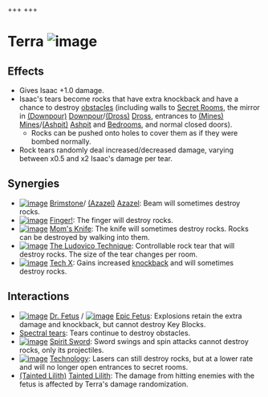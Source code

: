 +++
+++

 # Terra ![image](/image/Terra.png) 

Effects
---------


* Gives Isaac +1.0 damage.
* Isaac's tears become rocks that have extra knockback and have a chance to destroy [obstacles](/wiki/Obstacles "Obstacles") (including walls to [Secret Rooms](/wiki/Secret_Room "Secret Room"), the mirror in [(Downpour)](/wiki/Downpour "Downpour") [Downpour](/wiki/Downpour "Downpour")/[(Dross)](/wiki/Dross "Dross") [Dross](/wiki/Dross "Dross"), entrances to [(Mines)](/wiki/Mines "Mines") [Mines](/wiki/Mines "Mines")/[(Ashpit)](/wiki/Ashpit "Ashpit") [Ashpit](/wiki/Ashpit "Ashpit") and [Bedrooms](/wiki/Bedroom "Bedroom"), and normal closed doors).
	+ Rocks can be pushed onto holes to cover them as if they were bombed normally.
* Rock tears randomly deal increased/decreased damage, varying between x0.5 and x2 Isaac's damage per tear.


Synergies
-----------


* [![image](/image/Brimstone.png)](/wiki/Brimstone "Brimstone") [Brimstone](/wiki/Brimstone "Brimstone")/ [(Azazel)](/wiki/Azazel "Azazel") [Azazel](/wiki/Azazel "Azazel"): Beam will sometimes destroy rocks.
* [![image](/image/Finger!.png)](/wiki/Finger! "Finger!") [Finger!](/wiki/Finger! "Finger!"): The finger will destroy rocks.
* [![image](/image/Mom%27s_Knife.png)](/wiki/Mom%27s_Knife "Mom's Knife") [Mom's Knife](/wiki/Mom%27s_Knife "Mom's Knife"): The knife will sometimes destroy rocks. Rocks can be destroyed by walking into them.
* [![image](/image/The_Ludovico_Technique.png)](/wiki/The_Ludovico_Technique "The Ludovico Technique") [The Ludovico Technique](/wiki/The_Ludovico_Technique "The Ludovico Technique"): Controllable rock tear that will destroy rocks. The size of the tear changes per room.
* [![image](/image/Tech_X.png)](/wiki/Tech_X "Tech X") [Tech X](/wiki/Tech_X "Tech X"): Gains increased [knockback](/wiki/Knockback "Knockback") and will sometimes destroy rocks.


Interactions
--------------


* [![image](/image/Dr._Fetus.png)](/wiki/Dr._Fetus "Dr. Fetus") [Dr. Fetus](/wiki/Dr._Fetus "Dr. Fetus") / [![image](/image/Epic_Fetus.png)](/wiki/Epic_Fetus "Epic Fetus") [Epic Fetus](/wiki/Epic_Fetus "Epic Fetus"): Explosions retain the extra damage and knockback, but cannot destroy Key Blocks.
* [Spectral tears](/wiki/Spectral_tears "Spectral tears"): Tears continue to destroy obstacles.
* [![image](/image/Spirit_Sword.png)](/wiki/Spirit_Sword "Spirit Sword") [Spirit Sword](/wiki/Spirit_Sword "Spirit Sword"): Sword swings and spin attacks cannot destroy rocks, only its projectiles.
* [![image](/image/Technology.png)](/wiki/Technology "Technology") [Technology](/wiki/Technology "Technology"): Lasers can still destroy rocks, but at a lower rate and will no longer open entrances to secret rooms.
* [(Tainted Lilith)](/wiki/Tainted_Lilith "Tainted Lilith") [Tainted Lilith](/wiki/Tainted_Lilith "Tainted Lilith"): The damage from hitting enemies with the fetus is affected by Terra's damage randomization.


